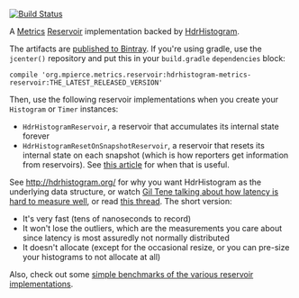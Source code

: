 [![Build Status](https://semaphoreapp.com/api/v1/projects/60b0719a-f47d-447f-8f85-5ced5cca143e/317138/badge.png)](https://semaphoreapp.com/marshallpierce/hdrhistogram-metrics-reservoir)

A [Metrics](https://dropwizard.github.io/metrics/3.1.0/) [Reservoir](https://dropwizard.github.io/metrics/3.1.0/manual/core/#uniform-reservoirs) implementation backed by [HdrHistogram](http://hdrhistogram.org/).

The artifacts are [published to Bintray](https://bintray.com/marshallpierce/maven/org.mpierce.metrics.reservoir%3Ahdrhistogram-metrics-reservoir/view). If you're using gradle, use the `jcenter()` repository and put this in your `build.gradle` `dependencies` block:
```
compile 'org.mpierce.metrics.reservoir:hdrhistogram-metrics-reservoir:THE_LATEST_RELEASED_VERSION'
```

Then, use the following reservoir implementations when you create your `Histogram` or `Timer` instances:

- `HdrHistogramReservoir`, a reservoir that accumulates its internal state forever
- `HdrHistogramResetOnSnapshotReservoir`, a reservoir that resets its internal state on each snapshot (which is how reporters get information from reservoirs). See [this article](http://taint.org/2014/01/16/145944a.html) for when that is useful.

See http://hdrhistogram.org/ for why you want HdrHistogram as the underlying data structure, or watch [Gil Tene talking about how latency is hard to measure well](http://www.infoq.com/presentations/latency-pitfalls), or read [this thread](https://groups.google.com/forum/#!msg/mechanical-sympathy/I4JfZQ1GYi8/ocuzIyC3N9EJ). The short version:

- It's very fast (tens of nanoseconds to record)
- It won't lose the outliers, which are the measurements you care about since latency is most assuredly not normally distributed
- It doesn't allocate (except for the occasional resize, or you can pre-size your histograms to not allocate at all)

Also, check out some [simple benchmarks of the various reservoir implementations](https://bitbucket.org/marshallpierce/metrics-reservoir-benchmark).
